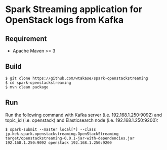 Spark Streaming application for OpenStack logs from Kafka
====

## Requirement

 * Apache Maven >= 3

## Build
```
$ git clone https://github.com/wtakase/spark-openstackstreaming
$ cd spark-openstackstreaming
$ mvn clean package
```

## Run
Run the following command with Kafka server (i.e. 192.168.1.250:9092) and topic_id (i.e. openstack) and Elasticsearch node (i.e. 192.168.1.250:9200):
```
$ spark-submit --master local[*] --class jp.kek.spark.openstackstreaming.OpenStackStreaming target/openstackstreaming-0.0.1-jar-with-dependencies.jar 192.168.1.250:9092 openstack 192.168.1.250:9200
```
